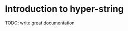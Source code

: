 # Introduction to hyper-string

TODO: write [great documentation](http://jacobian.org/writing/what-to-write/)
